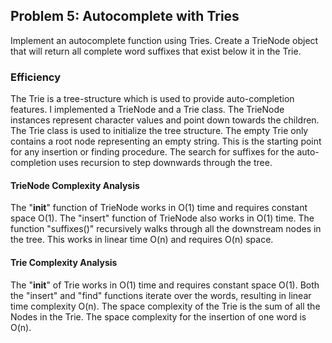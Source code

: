 ## Problem 5: Autocomplete with Tries
Implement an autocomplete function using Tries. Create a TrieNode object that will return all complete word suffixes that exist below it in the Trie.  

### Efficiency
The Trie is a tree-structure which is used to provide auto-completion features. I implemented a TrieNode and a Trie class. The TrieNode instances represent character values and point down towards the children. The Trie class is used to initialize the tree structure. The empty Trie only contains a root node representing an empty string. This is the starting point for any insertion or finding procedure. The search for suffixes for the auto-completion uses recursion to step downwards through the tree.

#### TrieNode Complexity Analysis  
The "__init__" function of TrieNode works in O(1) time and requires constant space O(1).
The "insert" function of TrieNode also works in O(1) time.
The function "suffixes()" recursively walks through all the downstream nodes in the tree. This works in linear time O(n) and requires O(n) space.

#### Trie Complexity Analysis  
The "__init__" of Trie works in O(1) time and requires constant space O(1).
Both the "insert" and "find" functions iterate over the words, resulting in linear time complexity O(n). 
The space complexity of the Trie is the sum of all the Nodes in the Trie. The space complexity for the insertion of one word is O(n).